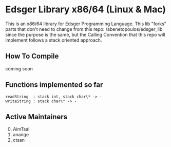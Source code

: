 # Edsger Library x86/64 (Linux & Mac)

This is an x86/64 library for Edsger Programming Language. This lib "forks" parts
that don't need to change from this repo: /abenetopoulos/edsger\_lib since the purpose
is the same, but the Calling Convention that this repo will implement follows a stack
oriented approach.

## How To Compile

coming soon

## Functions implemented so far

    readString  : stack int, stack char\* -> -
    writeString : stack char\* -> -

## Active Maintainers

0. AimTsal
1. anange
2. ctsan
